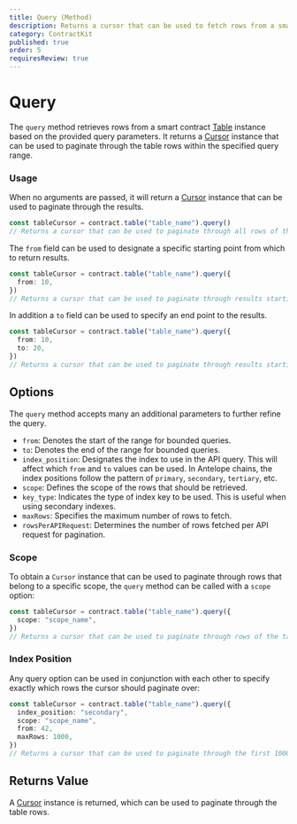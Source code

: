```yaml
---
title: Query (Method)
description: Returns a cursor that can be used to fetch rows from a smart contract table following a set of query parameters.
category: ContractKit
published: true
order: 5
requiresReview: true
---
```


# Query

The `query` method retrieves rows from a smart contract [Table](/docs/contract-kit/table) instance based on the provided query parameters. It returns a [Cursor](/docs/contract-kit/cursor) instance that can be used to paginate through the table rows within the specified query range.

### Usage

When no arguments are passed, it will return a [Cursor](/docs/contract-kit/cursor) instance that can be used to paginate through the results.

```typescript
const tableCursor = contract.table("table_name").query()
// Returns a cursor that can be used to paginate through all rows of the 'table_name' table.
```

The `from` field can be used to designate a specific starting point from which to return results.

```typescript
const tableCursor = contract.table("table_name").query({
  from: 10,
})
// Returns a cursor that can be used to paginate through results starting at the result where the primary key is 10
```

In addition a `to` field can be used to specify an end point to the results.

```typescript
const tableCursor = contract.table("table_name").query({
  from: 10,
  to: 20,
})
// Returns a cursor that can be used to paginate through results starting at the result where the primary key is 10 and ending at 20
```

## Options

The `query` method accepts many an additional parameters to further refine the query.

- `from`: Denotes the start of the range for bounded queries.
- `to`: Denotes the end of the range for bounded queries.
- `index_position`: Designates the index to use in the API query. This will affect which `from` and `to` values can be used. In Antelope chains, the index positions follow the pattern of `primary`, `secondary`, `tertiary`, etc.
- `scope`: Defines the scope of the rows that should be retrieved.
- `key_type`: Indicates the type of index key to be used. This is useful when using secondary indexes.
- `maxRows`: Specifies the maximum number of rows to fetch.
- `rowsPerAPIRequest`: Determines the number of rows fetched per API request for pagination.

### Scope

To obtain a `Cursor` instance that can be used to paginate through rows that belong to a specific scope, the `query` method can be called with a `scope` option:

```typescript
const tableCursor = contract.table("table_name").query({
  scope: "scope_name",
})
// Returns a cursor that can be used to paginate through rows of the table with the 'scope_name' scope.
```

### Index Position

Any query option can be used in conjunction with each other to specify exactly which rows the cursor should paginate over:

```typescript
const tableCursor = contract.table("table_name").query({
  index_position: "secondary",
  scope: "scope_name",
  from: 42,
  maxRows: 1000,
})
// Returns a cursor that can be used to paginate through the first 1000 rows of the table with the 'scope_name' scope, starting from secondary index value 42.
```

## Returns Value

A [Cursor](/docs/contract-kit/table-class) instance is returned, which can be used to paginate through the table rows.
